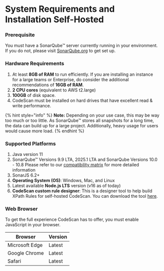 # System Requirements and Installation Self-Hosted

### Prerequisite <a href="#prerequisite" id="prerequisite"></a>

You must have a SonarQube™ server currently running in your environment. If you do not, please visit [SonarQube.org](https://www.sonarqube.org/) to get set up.

### Hardware Requirements <a href="#hardware-requirements" id="hardware-requirements"></a>

1. At least **8GB of RAM** to run efficiently. If you are installing an instance for a large teams or Enterprise, do consider the additional recommendations of **16GB of RAM**.
2. **2 CPU cores** (equivalent to AWS t2.large)
3. **100GB** of disk space.
4. CodeScan must be installed on hard drives that have excellent read & write performance.

{% hint style="info" %}
**Note:** Depending on your use case, this may be way too much or too little. As SonarQube™ stores all snapshots for a long time, the data can build up for a large project. Additionally, heavy usage for users would cause more load.
{% endhint %}

### Supported Platforms <a href="#supported-platforms" id="supported-platforms"></a>

1. Java version 11
2. SonarQube™ Versions 9.9 LTA, 2025.1 LTA and SonarQube Versions 10.0 - 10.8 Please refer to our [compatibility matrix](https://knowledgebase.autorabit.com/product-guides/codescan/system-requirements-and-installation/installing-codescan-self-hosted#sonarqube-tm-download-1) for more detailed information
3. SonarJS 6.2+
4. **Operating System (OS)**: Windows, Mac, and Linux
5. Latest available **Node.js LTS** version (v16 as of today)
6. **CodeScan custom rule designer**: This is a designer tool to help build XPath Rules for self-hosted CodeScan. You can download the tool [here](https://license.code-scan.com/index.php/download/login?path=codescan-designer-22.3.jar).

### Web Browser <a href="#web-browser" id="web-browser"></a>

To get the full experience CodeScan has to offer, you must enable JavaScript in your browser.

| Browser        | Version |
| -------------- | ------- |
| Microsoft Edge | Latest  |
| Google Chrome  | Latest  |
| Safari         | Latest  |
